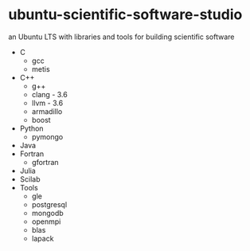 # ubuntu-scientific-software-studio
an Ubuntu LTS with libraries and tools for building scientific software

* C
   - gcc
   - metis
* C++
   - g++
   - clang - 3.6
   - llvm - 3.6
   - armadillo
   - boost
* Python
   - pymongo
* Java
* Fortran
   - gfortran
* Julia
* Scilab
* Tools
   - gle
   - postgresql
   - mongodb
   - openmpi
   - blas
   - lapack
